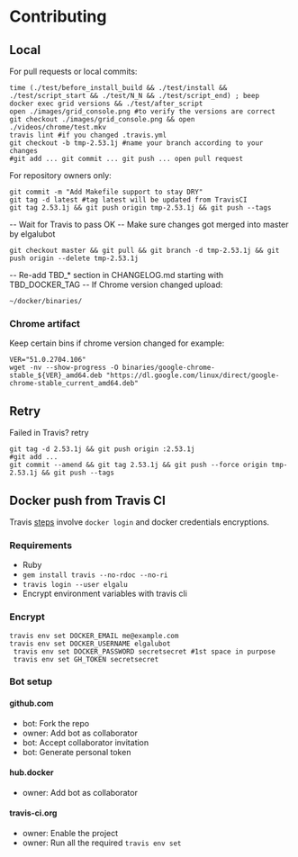 # Contributing

## Local
For pull requests or local commits:

    time (./test/before_install_build && ./test/install && ./test/script_start && ./test/N_N && ./test/script_end) ; beep
    docker exec grid versions && ./test/after_script
    open ./images/grid_console.png #to verify the versions are correct
    git checkout ./images/grid_console.png && open ./videos/chrome/test.mkv
    travis lint #if you changed .travis.yml
    git checkout -b tmp-2.53.1j #name your branch according to your changes
    #git add ... git commit ... git push ... open pull request

For repository owners only:

    git commit -m "Add Makefile support to stay DRY"
    git tag -d latest #tag latest will be updated from TravisCI
    git tag 2.53.1j && git push origin tmp-2.53.1j && git push --tags

-- Wait for Travis to pass OK
-- Make sure changes got merged into master by elgalubot

    git checkout master && git pull && git branch -d tmp-2.53.1j && git push origin --delete tmp-2.53.1j

-- Re-add TBD_* section in CHANGELOG.md starting with TBD_DOCKER_TAG
-- If Chrome version changed upload:

    ~/docker/binaries/

### Chrome artifact
Keep certain bins if chrome version changed for example:

    VER="51.0.2704.106"
    wget -nv --show-progress -O binaries/google-chrome-stable_${VER}_amd64.deb "https://dl.google.com/linux/direct/google-chrome-stable_current_amd64.deb"

## Retry
Failed in Travis? retry

    git tag -d 2.53.1j && git push origin :2.53.1j
    #git add ...
    git commit --amend && git tag 2.53.1j && git push --force origin tmp-2.53.1j && git push --tags

## Docker push from Travis CI
Travis [steps](https://docs.travis-ci.com/user/docker/#Pushing-a-Docker-Image-to-a-Registry) involve `docker login` and docker credentials encryptions.

### Requirements

* Ruby
* `gem install travis --no-rdoc --no-ri`
* `travis login --user elgalu`
* Encrypt environment variables with travis cli

### Encrypt
    travis env set DOCKER_EMAIL me@example.com
    travis env set DOCKER_USERNAME elgalubot
     travis env set DOCKER_PASSWORD secretsecret #1st space in purpose
     travis env set GH_TOKEN secretsecret

### Bot setup
#### github.com
- bot: Fork the repo
- owner: Add bot as collaborator
- bot: Accept collaborator invitation
- bot: Generate personal token

#### hub.docker
- owner: Add bot as collaborator

#### travis-ci.org
- owner: Enable the project
- owner: Run all the required `travis env set`
